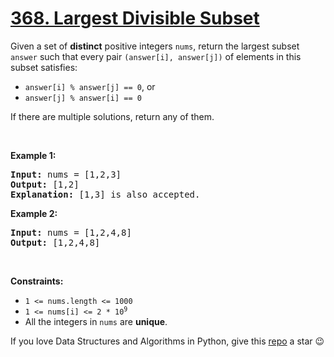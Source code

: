 # [368. Largest Divisible Subset][title]

<p>Given a set of <strong>distinct</strong> positive integers <code>nums</code>, return the largest subset <code>answer</code> such that every pair <code>(answer[i], answer[j])</code> of elements in this subset satisfies:</p>
<ul>
<li><code>answer[i] % answer[j] == 0</code>, or</li>
<li><code>answer[j] % answer[i] == 0</code></li>
</ul>
<p>If there are multiple solutions, return any of them.</p>
<p> </p>
<p><strong>Example 1:</strong></p>
<pre><strong>Input:</strong> nums = [1,2,3]
<strong>Output:</strong> [1,2]
<strong>Explanation:</strong> [1,3] is also accepted.
</pre>
<p><strong>Example 2:</strong></p>
<pre><strong>Input:</strong> nums = [1,2,4,8]
<strong>Output:</strong> [1,2,4,8]
</pre>
<p> </p>
<p><strong>Constraints:</strong></p>
<ul>
<li><code>1 &lt;= nums.length &lt;= 1000</code></li>
<li><code>1 &lt;= nums[i] &lt;= 2 * 10<sup>9</sup></code></li>
<li>All the integers in <code>nums</code> are <strong>unique</strong>.</li>
</ul>


If you love Data Structures and Algorithms in Python, give this [repo][me] a star :wink:

[title]: https://leetcode.com/problems/largest-divisible-subset
[me]: https://github.com/bumblebee211196/awesome-python-leetcode